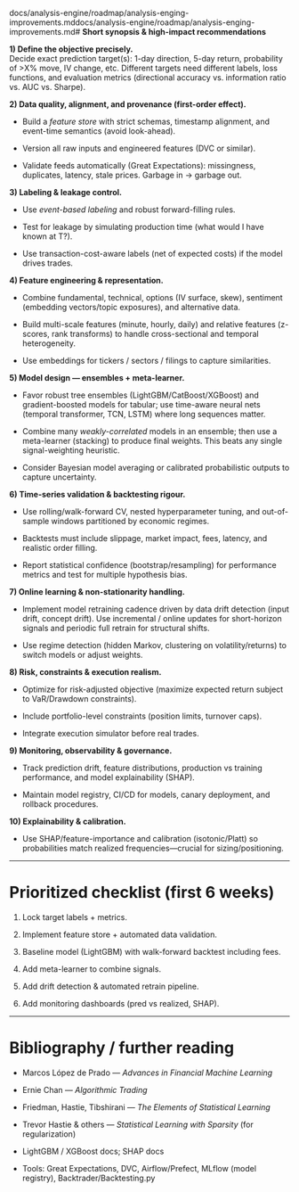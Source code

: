 docs/analysis-engine/roadmap/analysis-enging-improvements.mddocs/analysis-engine/roadmap/analysis-enging-improvements.md# **Short synopsis & high-impact recommendations**

**1\) Define the objective precisely.**  
 Decide exact prediction target(s): 1-day direction, 5-day return, probability of \>X% move, IV change, etc. Different targets need different labels, loss functions, and evaluation metrics (directional accuracy vs. information ratio vs. AUC vs. Sharpe).

**2\) Data quality, alignment, and provenance (first-order effect).**

- Build a _feature store_ with strict schemas, timestamp alignment, and event-time semantics (avoid look-ahead).

- Version all raw inputs and engineered features (DVC or similar).

- Validate feeds automatically (Great Expectations): missingness, duplicates, latency, stale prices. Garbage in → garbage out.

**3\) Labeling & leakage control.**

- Use _event-based labeling_ and robust forward-filling rules.

- Test for leakage by simulating production time (what would I have known at T?).

- Use transaction-cost-aware labels (net of expected costs) if the model drives trades.

**4\) Feature engineering & representation.**

- Combine fundamental, technical, options (IV surface, skew), sentiment (embedding vectors/topic exposures), and alternative data.

- Build multi-scale features (minute, hourly, daily) and relative features (z-scores, rank transforms) to handle cross-sectional and temporal heterogeneity.

- Use embeddings for tickers / sectors / filings to capture similarities.

**5\) Model design — ensembles \+ meta-learner.**

- Favor robust tree ensembles (LightGBM/CatBoost/XGBoost) and gradient-boosted models for tabular; use time-aware neural nets (temporal transformer, TCN, LSTM) where long sequences matter.

- Combine many _weakly-correlated_ models in an ensemble; then use a meta-learner (stacking) to produce final weights. This beats any single signal-weighting heuristic.

- Consider Bayesian model averaging or calibrated probabilistic outputs to capture uncertainty.

**6\) Time-series validation & backtesting rigour.**

- Use rolling/walk-forward CV, nested hyperparameter tuning, and out-of-sample windows partitioned by economic regimes.

- Backtests must include slippage, market impact, fees, latency, and realistic order filling.

- Report statistical confidence (bootstrap/resampling) for performance metrics and test for multiple hypothesis bias.

**7\) Online learning & non-stationarity handling.**

- Implement model retraining cadence driven by data drift detection (input drift, concept drift). Use incremental / online updates for short-horizon signals and periodic full retrain for structural shifts.

- Use regime detection (hidden Markov, clustering on volatility/returns) to switch models or adjust weights.

**8\) Risk, constraints & execution realism.**

- Optimize for risk-adjusted objective (maximize expected return subject to VaR/Drawdown constraints).

- Include portfolio-level constraints (position limits, turnover caps).

- Integrate execution simulator before real trades.

**9\) Monitoring, observability & governance.**

- Track prediction drift, feature distributions, production vs training performance, and model explainability (SHAP).

- Maintain model registry, CI/CD for models, canary deployment, and rollback procedures.

**10\) Explainability & calibration.**

- Use SHAP/feature-importance and calibration (isotonic/Platt) so probabilities match realized frequencies—crucial for sizing/positioning.

---

# **Prioritized checklist (first 6 weeks)**

1. Lock target labels \+ metrics.

2. Implement feature store \+ automated data validation.

3. Baseline model (LightGBM) with walk-forward backtest including fees.

4. Add meta-learner to combine signals.

5. Add drift detection & automated retrain pipeline.

6. Add monitoring dashboards (pred vs realized, SHAP).

---

# **Bibliography / further reading**

- Marcos López de Prado — _Advances in Financial Machine Learning_

- Ernie Chan — _Algorithmic Trading_

- Friedman, Hastie, Tibshirani — _The Elements of Statistical Learning_

- Trevor Hastie & others — _Statistical Learning with Sparsity_ (for regularization)

- LightGBM / XGBoost docs; SHAP docs

- Tools: Great Expectations, DVC, Airflow/Prefect, MLflow (model registry), Backtrader/Backtesting.py
